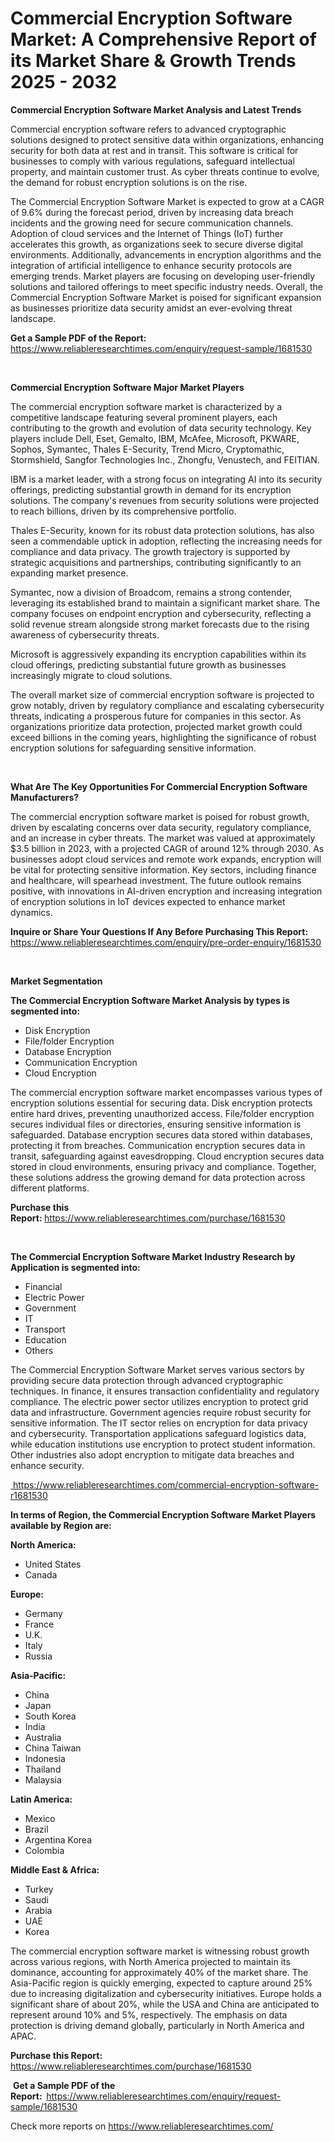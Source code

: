 <p><h1>Commercial Encryption Software Market: A Comprehensive Report of its Market Share & Growth Trends 2025 - 2032</h1></p><p><strong>Commercial Encryption Software Market Analysis and Latest Trends</strong></p>
<p><p>Commercial encryption software refers to advanced cryptographic solutions designed to protect sensitive data within organizations, enhancing security for both data at rest and in transit. This software is critical for businesses to comply with various regulations, safeguard intellectual property, and maintain customer trust. As cyber threats continue to evolve, the demand for robust encryption solutions is on the rise.</p><p>The Commercial Encryption Software Market is expected to grow at a CAGR of 9.6% during the forecast period, driven by increasing data breach incidents and the growing need for secure communication channels. Adoption of cloud services and the Internet of Things (IoT) further accelerates this growth, as organizations seek to secure diverse digital environments. Additionally, advancements in encryption algorithms and the integration of artificial intelligence to enhance security protocols are emerging trends. Market players are focusing on developing user-friendly solutions and tailored offerings to meet specific industry needs. Overall, the Commercial Encryption Software Market is poised for significant expansion as businesses prioritize data security amidst an ever-evolving threat landscape.</p></p>
<p><strong>Get a Sample PDF of the Report:&nbsp;</strong> <a href="https://www.reliableresearchtimes.com/enquiry/request-sample/1681530?utm_campaign=1581&utm_medium=2&utm_source=Github&utm_content=ia&utm_term=11032025&utm_id=commercial-encryption-software">https://www.reliableresearchtimes.com/enquiry/request-sample/1681530</a></p>
<p>&nbsp;</p>
<p><strong>Commercial Encryption Software Major Market Players</strong></p>
<p><p>The commercial encryption software market is characterized by a competitive landscape featuring several prominent players, each contributing to the growth and evolution of data security technology. Key players include Dell, Eset, Gemalto, IBM, McAfee, Microsoft, PKWARE, Sophos, Symantec, Thales E-Security, Trend Micro, Cryptomathic, Stormshield, Sangfor Technologies Inc., Zhongfu, Venustech, and FEITIAN.</p><p>IBM is a market leader, with a strong focus on integrating AI into its security offerings, predicting substantial growth in demand for its encryption solutions. The company's revenues from security solutions were projected to reach billions, driven by its comprehensive portfolio. </p><p>Thales E-Security, known for its robust data protection solutions, has also seen a commendable uptick in adoption, reflecting the increasing needs for compliance and data privacy. The growth trajectory is supported by strategic acquisitions and partnerships, contributing significantly to an expanding market presence.</p><p>Symantec, now a division of Broadcom, remains a strong contender, leveraging its established brand to maintain a significant market share. The company focuses on endpoint encryption and cybersecurity, reflecting a solid revenue stream alongside strong market forecasts due to the rising awareness of cybersecurity threats.</p><p>Microsoft is aggressively expanding its encryption capabilities within its cloud offerings, predicting substantial future growth as businesses increasingly migrate to cloud solutions. </p><p>The overall market size of commercial encryption software is projected to grow notably, driven by regulatory compliance and escalating cybersecurity threats, indicating a prosperous future for companies in this sector. As organizations prioritize data protection, projected market growth could exceed billions in the coming years, highlighting the significance of robust encryption solutions for safeguarding sensitive information.</p></p>
<p>&nbsp;</p>
<p><strong>What Are The Key Opportunities For Commercial Encryption Software Manufacturers?</strong></p>
<p><p>The commercial encryption software market is poised for robust growth, driven by escalating concerns over data security, regulatory compliance, and an increase in cyber threats. The market was valued at approximately $3.5 billion in 2023, with a projected CAGR of around 12% through 2030. As businesses adopt cloud services and remote work expands, encryption will be vital for protecting sensitive information. Key sectors, including finance and healthcare, will spearhead investment. The future outlook remains positive, with innovations in AI-driven encryption and increasing integration of encryption solutions in IoT devices expected to enhance market dynamics.</p></p>
<p><strong>Inquire or Share Your Questions If Any Before Purchasing This Report:</strong> <a href="https://www.reliableresearchtimes.com/enquiry/pre-order-enquiry/1681530?utm_campaign=1581&utm_medium=2&utm_source=Github&utm_content=ia&utm_term=11032025&utm_id=commercial-encryption-software">https://www.reliableresearchtimes.com/enquiry/pre-order-enquiry/1681530</a></p>
<p>&nbsp;</p>
<p><strong>Market Segmentation</strong></p>
<p><strong>The Commercial Encryption Software Market Analysis by types is segmented into:</strong></p>
<p><ul><li>Disk Encryption</li><li>File/folder Encryption</li><li>Database Encryption</li><li>Communication Encryption</li><li>Cloud Encryption</li></ul></p>
<p><p>The commercial encryption software market encompasses various types of encryption solutions essential for securing data. Disk encryption protects entire hard drives, preventing unauthorized access. File/folder encryption secures individual files or directories, ensuring sensitive information is safeguarded. Database encryption secures data stored within databases, protecting it from breaches. Communication encryption secures data in transit, safeguarding against eavesdropping. Cloud encryption secures data stored in cloud environments, ensuring privacy and compliance. Together, these solutions address the growing demand for data protection across different platforms.</p></p>
<p><strong>Purchase this Report:&nbsp;</strong><a href="https://www.reliableresearchtimes.com/purchase/1681530?utm_campaign=1581&utm_medium=2&utm_source=Github&utm_content=ia&utm_term=11032025&utm_id=commercial-encryption-software">https://www.reliableresearchtimes.com/purchase/1681530</a></p>
<p>&nbsp;</p>
<p><strong>The Commercial Encryption Software Market Industry Research by Application is segmented into:</strong></p>
<p><ul><li>Financial</li><li>Electric Power</li><li>Government</li><li>IT</li><li>Transport</li><li>Education</li><li>Others</li></ul></p>
<p><p>The Commercial Encryption Software Market serves various sectors by providing secure data protection through advanced cryptographic techniques. In finance, it ensures transaction confidentiality and regulatory compliance. The electric power sector utilizes encryption to protect grid data and infrastructure. Government agencies require robust security for sensitive information. The IT sector relies on encryption for data privacy and cybersecurity. Transportation applications safeguard logistics data, while education institutions use encryption to protect student information. Other industries also adopt encryption to mitigate data breaches and enhance security.</p></p>
<p><a href="https://www.reliableresearchtimes.com/commercial-encryption-software-r1681530?utm_campaign=1581&utm_medium=2&utm_source=Github&utm_content=ia&utm_term=11032025&utm_id=commercial-encryption-software">&nbsp;https://www.reliableresearchtimes.com/commercial-encryption-software-r1681530</a></p>
<p><strong>In terms of Region, the Commercial Encryption Software Market Players available by Region are:</strong></p>
<p>
    <p> <strong> North America: </strong>
        <ul>
            <li>United States</li>
            <li>Canada</li>
        </ul>
        </p> 
    <p> <strong> Europe: </strong>
        <ul>
            <li>Germany</li>
            <li>France</li>
            <li>U.K.</li>
            <li>Italy</li>
            <li>Russia</li>
        </ul>
        </p> 
    <p> <strong> Asia-Pacific: </strong>
        <ul>
            <li>China</li>
            <li>Japan</li>
            <li>South Korea</li>
            <li>India</li>
            <li>Australia</li>
            <li>China Taiwan</li>
            <li>Indonesia</li>
            <li>Thailand</li>
            <li>Malaysia</li>
        </ul>
        </p> 
    <p> <strong> Latin America: </strong>
        <ul>
            <li>Mexico</li>
            <li>Brazil</li>
            <li>Argentina Korea</li>
            <li>Colombia</li>
        </ul>
        </p> 
    <p> <strong> Middle East & Africa: </strong>
        <ul>
            <li>Turkey</li>
            <li>Saudi</li>
            <li>Arabia</li>
            <li>UAE</li>
            <li>Korea</li>
        </ul>
    </p>
    </p>
<p><p>The commercial encryption software market is witnessing robust growth across various regions, with North America projected to maintain its dominance, accounting for approximately 40% of the market share. The Asia-Pacific region is quickly emerging, expected to capture around 25% due to increasing digitalization and cybersecurity initiatives. Europe holds a significant share of about 20%, while the USA and China are anticipated to represent around 10% and 5%, respectively. The emphasis on data protection is driving demand globally, particularly in North America and APAC.</p></p>
<p><strong>Purchase this Report: </strong><a href="https://www.reliableresearchtimes.com/purchase/1681530?utm_campaign=1581&utm_medium=2&utm_source=Github&utm_content=ia&utm_term=11032025&utm_id=commercial-encryption-software">https://www.reliableresearchtimes.com/purchase/1681530</a></p>
<p>&nbsp;<strong>Get a Sample PDF of the Report:&nbsp;&nbsp;</strong><a href="https://www.reliableresearchtimes.com/enquiry/request-sample/1681530?utm_campaign=1581&utm_medium=2&utm_source=Github&utm_content=ia&utm_term=11032025&utm_id=commercial-encryption-software">https://www.reliableresearchtimes.com/enquiry/request-sample/1681530</a></p>
<p><strong></strong></p>
<p>Check more reports on <a href="https://www.reliableresearchtimes.com/?utm_campaign=1581&utm_medium=2&utm_source=Github&utm_content=ia&utm_term=11032025&utm_id=commercial-encryption-software">https://www.reliableresearchtimes.com/</a></p>